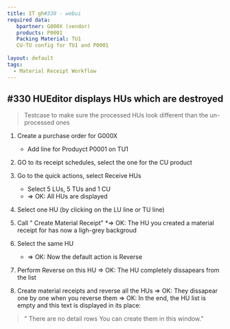 ```yaml
---
title: IT gh#330 - webui
required data:
   bpartner: G000X (vendor) 
   products: P0001 
   Packing Material: TU1
   CU-TU config for TU1 and P0001
   
layout: default
tags:
  - Material Receipt Workflow
---
```

## #330 HUEditor displays HUs which are destroyed 

> Testcase to make sure the processed HUs look different than the un-processed ones



1. Create a purchase order for G000X
    * Add line for Produyct P0001 on TU1

2. GO to its receipt schedules, select the one for the CU product
    
3. Go to the quick actions, select Receive HUs
    * Select 5 LUs, 5 TUs and 1 CU
    * => OK: All HUs are displayed
    
4. Select one HU (by clicking on the LU line or TU line)
    
5. Call " Create Material Receipt" 
    *=> OK: The HU you created a material receipt for has now a ligh-grey backgroud
    
6. Select the same HU
    * => OK: Now the default action is Reverse

7. Perform Reverse on this HU
    => OK: The HU completely dissapears from the list

8. Create material receipts and reverse all the HUs
    => OK: They dissapear one by one when you reverse them
    => OK: In the end, the HU list is empty and this text is displayed in its place: 
>" There are no detail rows
You can create them in this window." 
